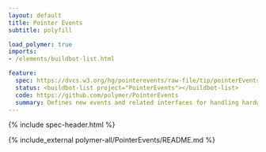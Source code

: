 ```yaml
---
layout: default
title: Pointer Events
subtitle: polyfill

load_polymer: true
imports:
- /elements/buildbot-list.html

feature:
  spec: https://dvcs.w3.org/hg/pointerevents/raw-file/tip/pointerEvents.html
  status: <buildbot-list project="PointerEvents"></buildbot-list>
  code: https://github.com/polymer/PointerEvents
  summary: Defines new events and related interfaces for handling hardware agnostic pointer input from devices like a mouse, pen, or touchscreen.
---
```


{% include spec-header.html %}

{% include_external polymer-all/PointerEvents/README.md %}
